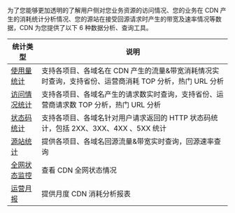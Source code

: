 为了您能够更加透明的了解用户侧对您业务资源的访问情况、您的业务在 CDN 产生的消耗统计分析情况、您的源站在接受回源请求时产生的带宽及速率情况等数据，CDN 为您提供了以下 6 种数据分析、查询工具。

| 统计类型 | 说明 |
|--------|--------|
| [使用量统计](/doc/product/228/6307)    | 支持各项目、各域名在 CDN 产生的流量&带宽消耗情况实时查询，支持省份、运营商消耗 TOP 分析，热门 URL 分析 |
| [访问情况统计](/doc/product/228/6308) | 支持各项目、各域名产生的请求数实时查询，支持省份、运营商请求数 TOP 分析，热门 URL 分析 |
| [状态码统计](/doc/product/228/6309) | 支持各项目、各域名针对用户请求返回的 HTTP 状态码统计，包括 2XX、3XX、4XX 、5XX 统计 |
| [源站统计](/doc/product/228/6310) | 提供各项目、各域名回源流量&带宽实时查询，回源速率查询 |
| [全网状态监控](/doc/product/228/6311) | 查看 CDN 全网状态情况 |
| [运营月报](/doc/product/228/6312) | 提供月度 CDN 消耗分析报表 |